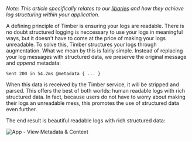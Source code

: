 *Note: This article specifically relates to our [libaries](/languages) and how they achieve log structuring within your application.*

A defining principle of Timber is ensuring your logs are readable. There is no doubt structured logging is neccessary to use your logs in meaningful ways, but it doesn't have to come at the price of making your logs unreadable. To solve this, Timber structures your logs through augmentation. What we mean by this is fairly simple. Instead of replacing your log messages with structured data, we preserve the original message and *append* metadata:

```
Sent 200 in 54.2ms @metadata { ... }
```

When this data is received by the Timber service, it will be stripped and parsed. This offers the best of both worlds: human readable logs with rich structured data. In fact, because users do not have to worry about making their logs an unreadable mess, this promotes the use of structured data even further.

The end result is beautiful readable logs with rich structured data:

![App - View Metadata & Context](//images.contentful.com/h6vh38q7qvzk/6iqcKJH8I0S42KKEQm4Giy/ef0b247abe28500ecd08205b741e82ae/Screen_Recording_2017-08-12_at_01.19_PM.gif)
